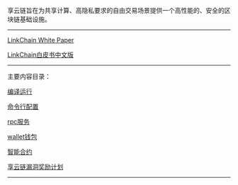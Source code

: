 享云链旨在为共享计算、高隐私要求的自由交易场景提供一个高性能的、安全的区块链基础设施。

---

[LinkChain White Paper](https://www.lianxiangcloud.com/static/download/LinkChainWhitePaper1.0.pdf)

[LinkChain白皮书中文版](https://www.lianxiangcloud.com/static/download/%E4%BA%AB%E4%BA%91%E9%93%BE%E7%99%BD%E7%9A%AE%E4%B9%A61.0.pdf)

---

主要内容目录：

[编译运行](./doc/compile_and_run_node.md)

[命令行配置](./doc/命令行配置.md)

[rpc服务](./doc/RPC服务.md)

[wallet钱包](./wallet/README.md)

[智能合约](./doc/智能合约.md)

[享云链漏洞奖励计划](./doc/bug_report.md)

---
